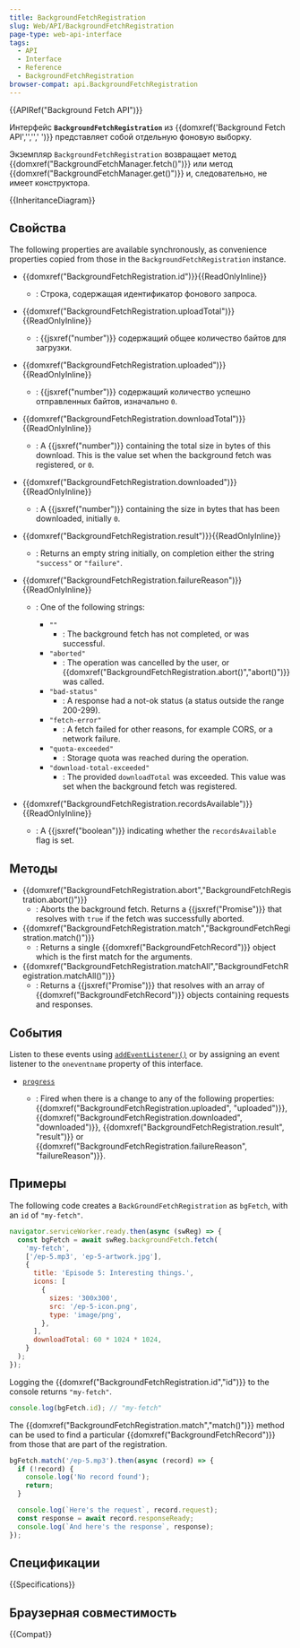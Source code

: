 ```yaml
---
title: BackgroundFetchRegistration
slug: Web/API/BackgroundFetchRegistration
page-type: web-api-interface
tags:
  - API
  - Interface
  - Reference
  - BackgroundFetchRegistration
browser-compat: api.BackgroundFetchRegistration
---
```


{{APIRef("Background Fetch API")}}

Интерфейс **`BackgroundFetchRegistration`** из {{domxref('Background Fetch API','','',' ')}} представляет собой отдельную фоновую выборку.

Экземпляр `BackgroundFetchRegistration` возвращает метод {{domxref("BackgroundFetchManager.fetch()")}} или метод {{domxref("BackgroundFetchManager.get()")}} и, следовательно, не имеет конструктора.

{{InheritanceDiagram}}

## Свойства

The following properties are available synchronously, as convenience properties copied from those in the `BackgroundFetchRegistration` instance.

- {{domxref("BackgroundFetchRegistration.id")}}{{ReadOnlyInline}}
  - : Строка, содержащая идентификатор фонового запроса.
- {{domxref("BackgroundFetchRegistration.uploadTotal")}}{{ReadOnlyInline}}
  - : {{jsxref("number")}} содержащий общее количество байтов для загрузки.
- {{domxref("BackgroundFetchRegistration.uploaded")}}{{ReadOnlyInline}}
  - : {{jsxref("number")}} содержащий количество успешно отправленных байтов, изначально `0`.
- {{domxref("BackgroundFetchRegistration.downloadTotal")}}{{ReadOnlyInline}}
  - : A {{jsxref("number")}} containing the total size in bytes of this download. This is the value set when the background fetch was registered, or `0`.
- {{domxref("BackgroundFetchRegistration.downloaded")}}{{ReadOnlyInline}}
  - : A {{jsxref("number")}} containing the size in bytes that has been downloaded, initially `0`.
- {{domxref("BackgroundFetchRegistration.result")}}{{ReadOnlyInline}}
  - : Returns an empty string initially, on completion either the string `"success"` or `"failure"`.
- {{domxref("BackgroundFetchRegistration.failureReason")}}{{ReadOnlyInline}}

  - : One of the following strings:

    - `""`
      - : The background fetch has not completed, or was successful.
    - `"aborted"`
      - : The operation was cancelled by the user, or {{domxref("BackgroundFetchRegistration.abort()","abort()")}} was called.
    - `"bad-status"`
      - : A response had a not-ok status (a status outside the range 200-299).
    - `"fetch-error"`
      - : A fetch failed for other reasons, for example CORS, or a network failure.
    - `"quota-exceeded"`
      - : Storage quota was reached during the operation.
    - `"download-total-exceeded"`
      - : The provided `downloadTotal` was exceeded. This value was set when the background fetch was registered.

- {{domxref("BackgroundFetchRegistration.recordsAvailable")}}{{ReadOnlyInline}}
  - : A {{jsxref("boolean")}} indicating whether the `recordsAvailable` flag is set.

## Методы

- {{domxref("BackgroundFetchRegistration.abort","BackgroundFetchRegistration.abort()")}}
  - : Aborts the background fetch. Returns a {{jsxref("Promise")}} that resolves with `true` if the fetch was successfully aborted.
- {{domxref("BackgroundFetchRegistration.match","BackgroundFetchRegistration.match()")}}
  - : Returns a single {{domxref("BackgroundFetchRecord")}} object which is the first match for the arguments.
- {{domxref("BackgroundFetchRegistration.matchAll","BackgroundFetchRegistration.matchAll()")}}
  - : Returns a {{jsxref("Promise")}} that resolves with an array of {{domxref("BackgroundFetchRecord")}} objects containing requests and responses.

## События

Listen to these events using [`addEventListener()`](/en-US/docs/Web/API/EventTarget/addEventListener) or by assigning an event listener to the `oneventname` property of this interface.

- [`progress`](/en-US/docs/Web/API/BackgroundFetchRegistration/progress_event)

  - : Fired when there is a change to any of the following properties:
    {{domxref("BackgroundFetchRegistration.uploaded", "uploaded")}},
    {{domxref("BackgroundFetchRegistration.downloaded", "downloaded")}},
    {{domxref("BackgroundFetchRegistration.result", "result")}} or
    {{domxref("BackgroundFetchRegistration.failureReason", "failureReason")}}.

## Примеры

The following code creates a `BackGroundFetchRegistration` as `bgFetch`, with an `id` of `"my-fetch"`.

```js
navigator.serviceWorker.ready.then(async (swReg) => {
  const bgFetch = await swReg.backgroundFetch.fetch(
    'my-fetch',
    ['/ep-5.mp3', 'ep-5-artwork.jpg'],
    {
      title: 'Episode 5: Interesting things.',
      icons: [
        {
          sizes: '300x300',
          src: '/ep-5-icon.png',
          type: 'image/png',
        },
      ],
      downloadTotal: 60 * 1024 * 1024,
    }
  );
});
```

Logging the {{domxref("BackgroundFetchRegistration.id","id")}} to the console returns `"my-fetch"`.

```js
console.log(bgFetch.id); // "my-fetch"
```

The {{domxref("BackgroundFetchRegistration.match","match()")}} method can be used to find a particular {{domxref("BackgroundFetchRecord")}} from those that are part of the registration.

```js
bgFetch.match('/ep-5.mp3').then(async (record) => {
  if (!record) {
    console.log('No record found');
    return;
  }

  console.log(`Here's the request`, record.request);
  const response = await record.responseReady;
  console.log(`And here's the response`, response);
});
```

## Спецификации

{{Specifications}}

## Браузерная совместимость

{{Compat}}
